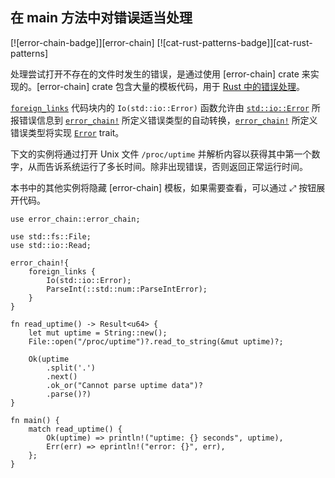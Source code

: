 ## 在 main 方法中对错误适当处理

<!--
> [errors/handle/main.md](https://github.com/rust-lang-nursery/rust-cookbook/blob/master/src/errors/handle/main.md)
> <br />
> commit b61c8e588ad8445de36cd5f28e99232b5f858a41 - 2020.06.01
-->

[![error-chain-badge]][error-chain] [![cat-rust-patterns-badge]][cat-rust-patterns]

处理尝试打开不存在的文件时发生的错误，是通过使用 [error-chain] crate 来实现的。[error-chain] crate 包含大量的模板代码，用于 [Rust 中的错误处理]。

[`foreign_links`] 代码块内的 `Io(std::io::Error)` 函数允许由 [`std::io::Error`] 所报错误信息到 [`error_chain!`] 所定义错误类型的自动转换，[`error_chain!`] 所定义错误类型将实现 [`Error`] trait。

下文的实例将通过打开 Unix 文件 `/proc/uptime` 并解析内容以获得其中第一个数字，从而告诉系统运行了多长时间。除非出现错误，否则返回正常运行时间。

本书中的其他实例将隐藏 [error-chain] 模板，如果需要查看，可以通过 ⤢ 按钮展开代码。

```rust,edition2018
use error_chain::error_chain;

use std::fs::File;
use std::io::Read;

error_chain!{
    foreign_links {
        Io(std::io::Error);
        ParseInt(::std::num::ParseIntError);
    }
}

fn read_uptime() -> Result<u64> {
    let mut uptime = String::new();
    File::open("/proc/uptime")?.read_to_string(&mut uptime)?;

    Ok(uptime
        .split('.')
        .next()
        .ok_or("Cannot parse uptime data")?
        .parse()?)
}

fn main() {
    match read_uptime() {
        Ok(uptime) => println!("uptime: {} seconds", uptime),
        Err(err) => eprintln!("error: {}", err),
    };
}
```

[`error_chain!`]: https://docs.rs/error-chain/*/error_chain/macro.error_chain.html
[`Error`]: https://doc.rust-lang.org/std/error/trait.Error.html
[`foreign_links`]: https://docs.rs/error-chain/*/error_chain/#foreign-links
[`std::io::Error`]: https://doc.rust-lang.org/std/io/struct.Error.html

[Rust 中的错误处理]: https://rust-lang.budshome.com/ch09-00-error-handling.html
